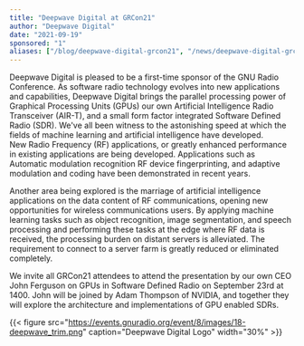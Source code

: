 ```yaml
---
title: "Deepwave Digital at GRCon21"
author: "Deepwave Digital"
date: "2021-09-19"
sponsored: "1"
aliases: ["/blog/deepwave-digital-grcon21", "/news/deepwave-digital-grcon21"]
---
```


Deepwave Digital is pleased to be a first-time sponsor of the GNU Radio Conference. As software radio technology evolves into new applications and capabilities, Deepwave Digital brings the parallel processing power of Graphical Processing Units (GPUs) our own Artificial Intelligence Radio Transceiver (AIR-T), and a small form factor integrated Software Defined Radio (SDR). We've all been witness to the astonishing speed at which the fields of machine learning and artificial intelligence have developed.  
New Radio Frequency (RF) applications, or greatly enhanced performance in existing applications are being developed. Applications such as Automatic modulation recognition RF device fingerprinting, and adaptive modulation and coding have been demonstrated in recent years.

Another area being explored is the marriage of artificial intelligence applications on the data content of RF communications, opening new opportunities for wireless communications users. By applying machine learning tasks such as object recognition, image segmentation, and speech processing and performing these tasks at the edge where RF data is received, the processing burden on distant servers is alleviated. The requirement to connect to a server farm is greatly reduced or eliminated completely.

We invite all GRCon21 attendees to attend the presentation by our own CEO John Ferguson on GPUs in Software Defined Radio on September 23rd at 1400. John will be joined by Adam Thompson of NVIDIA, and together they will explore the architecture and implementations of GPU enabled SDRs.

{{< figure src="https://events.gnuradio.org/event/8/images/18-deepwave_trim.png" caption="Deepwave Digital Logo" width="30%" >}}
